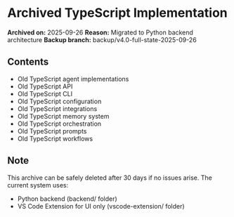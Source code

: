 # Archived TypeScript Implementation

**Archived on:** 2025-09-26
**Reason:** Migrated to Python backend architecture
**Backup branch:** backup/v4.0-full-state-2025-09-26

## Contents
- Old TypeScript agent implementations
- Old TypeScript API
- Old TypeScript CLI
- Old TypeScript configuration
- Old TypeScript integrations
- Old TypeScript memory system
- Old TypeScript orchestration
- Old TypeScript prompts
- Old TypeScript workflows

## Note
This archive can be safely deleted after 30 days if no issues arise.
The current system uses:
- Python backend (backend/ folder)
- VS Code Extension for UI only (vscode-extension/ folder)
